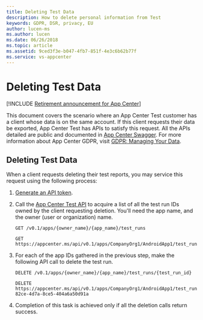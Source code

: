 ```yaml
---
title: Deleting Test Data
description: How to delete personal information from Test
keywords: GDPR, DSR, privacy, EU
author: lucen-ms
ms.author: lucen
ms.date: 06/26/2018
ms.topic: article 
ms.assetid: 9ced3f3e-b047-4fb7-851f-4e3c6b62b77f
ms.service: vs-appcenter
---
```


# Deleting Test Data

[!INCLUDE [Retirement announcement for App Center](~/includes/retirement.md)]

This document covers the scenario where an App Center Test customer has a client whose data is on the same account. If this client requests their data be exported, App Center Test has APIs to satisfy this request. All the APIs detailed are public and documented in [App Center Swagger](https://openapi.appcenter.ms/#/test). For more information about App Center GDPR, visit [GDPR: Managing Your Data](/appcenter/gdpr/your-data).

## Deleting Test Data
When a client requests deleting their test reports, you may service this request using the following process:

1. [Generate an API token](/appcenter/api-docs/).
2. Call the [App Center Test API](https://openapi.appcenter.ms/#/test) to acquire a list of all the test run IDs owned by the client requesting deletion. You'll need the app name, and the owner (user or organization) name.
   ```HTTP
   GET /v0.1/apps/{owner_name}/{app_name}/test_runs
   ```
   ```HTTP
   GET https://appcenter.ms/api/v0.1/apps/CompanyOrg1/AndroidApp1/test_runs
   ```
 
3. For each of the app IDs gathered in the previous step, make the following API call to delete the test run.
   ```HTTP
   DELETE /v0.1/apps/{owner_name}/{app_name}/test_runs/{test_run_id}
   ```
   ```HTTP
   DELETE https://appcenter.ms/api/v0.1/apps/CompanyOrg1/AndroidApp1/test_runs/0ce0x71b-82ce-4d7a-8ce5-404a6a50d91a
   ```

4. Completion of this task is achieved only if all the deletion calls return success.
